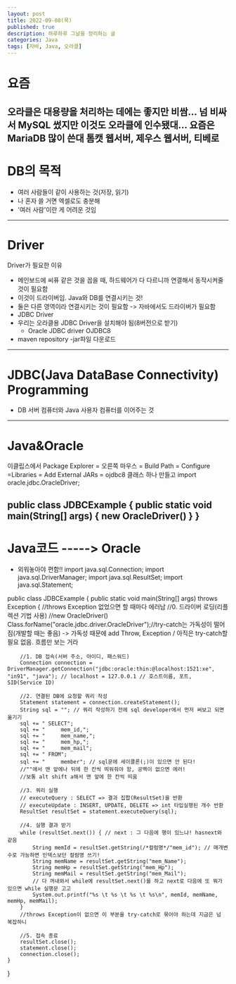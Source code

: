 ```yaml
---
layout: post
title: 2022-09-08(목)
published: true
description: 하루하루 그날을 정리하는 글
categories: Java
tags: [자바, Java, 오라클]
---
```

	
# 요즘
오라클은 대용량을 처리하는 데에는 좋지만 비쌈...
넘 비싸서 MySQL 썼지만 이것도 오라클에 인수됐대...
요즘은 MariaDB 많이 쓴대
톰캣 웹서버, 제우스 웹서버, 티베로
------------------------------------------------------------------------------------------------------------	
# DB의 목적
- 여러 사람들이 같이 사용하는 것(저장, 읽기)
- 나 혼자 쓸 거면 엑셀로도 충분해
- '여러 사람'이란 게 어려운 것임
------------------------------------------------------------------------------------------------------------	
# Driver
Driver가 필요한 이유
- 메인보드에 씨퓨 같은 것을 꼽을 때, 하드웨어가 다 다르니까 연결해서 동작시켜줄 것이 필요함
- 이것이 드라이버임.
Java와 DB를 연결시키는 것!
- 둘은 다른 영역이라 연결시키는 것이 필요함 -> 자바에서도 드라이버가 필요함
- JDBC Driver
- 우리는 오라클용 JDBC Driver을 설치해야 됨(8버전으로 받기)
	- Oracle JDBC driver OJDBC8
- maven repository
	-jar파일 다운로드
------------------------------------------------------------------------------------------------------------
# JDBC(Java DataBase Connectivity) Programming
- DB 서버 컴퓨터와 Java 사용자 컴퓨터를 이어주는 것
------------------------------------------------------------------------------------------------------------	
# Java&Oracle
이클립스에서
Package Explorer = 오른쪽 마우스 = Build Path = Configure =Libraries = Add External JARs = ojdbc8
클래스 하나 만들고
import oracle.jdbc.OracleDriver;

public class JDBCExample {
	public static void main(String[] args) {
		new OracleDriver()
	}
}
------------------------------------------------------------------------------------------------------------	
# Java코드 -----> Oracle
- 외워놓아야 편함!!
import java.sql.Connection;
import java.sql.DriverManager;
import java.sql.ResultSet;
import java.sql.Statement;

public class JDBCExample {
	public static void main(String[] args) throws Exception { //throws Exception 없었으면 할 때마다 에러남
		//0. 드라이버 로딩(리플렉션 기법 사용)
		//new OracleDriver()
		Class.forName("oracle.jdbc.driver.OracleDriver");//try-catch는 가독성이 떨어짐(개발할 때는 좋음) -> 가독성 때문에 add Throw, Exception / 아직은 try-catch할 필요 없음. 흐름만 보는 거라
		
		//1. DB 접속(서버 주소, 아이디, 패스워드)
		Connection connection = DriverManager.getConnection("jdbc:oracle:thin:@localhost:1521:xe", "in91", "java"); // localhost = 127.0.0.1 // 호스트이름, 포트, SID(Service ID)
		
		//2. 연결된 DB에 요청할 쿼리 작성
		Statement statement = connection.createStatement();
		String sql = ""; // 쿼리 작성하기 전에 sql developer에서 먼저 써보고 되면 옮기기
		sql += " SELECT";
		sql += "     mem_id,";
		sql += "     mem_name,";
		sql += "     mem_hp,";
		sql += "     mem_mail"; 
		sql += " FROM";
		sql += "     member"; // sql문에 세이콜론(;)이 있으면 안 된다!
		//""에서 맨 앞에나 뒤에 한 칸씩 띄워줘야 함, 공백이 없으면 에러!
		//보통 alt shift a해서 맨 앞에 한 칸씩 띄움
		
		//3. 쿼리 실행
		// executeQuery : SELECT => 결과 집합(ResultSet)을 반환
		// executeUpdate : INSERT, UPDATE, DELETE => int 타입실행된 개수 반환
		ResultSet resultSet = statement.executeQuery(sql);
		
		//4. 실행 결과 받기
		while (resultSet.next()) { // next : 그 다음에 행이 있느냐! hasnext와 같음 
			String memId = resultSet.getString(/*컬럼명*/"mem_id"); // 매개변수로 가능하면 인덱스보단 컬럼명 쓰기!
			String memName = resultSet.getString("mem_Name");
			String memHp = resultSet.getString("mem_Hp");
			String memMail = resultSet.getString("mem_Mail");
			// 다 꺼내와서 while에 resultSet.next()를 하고 next로 다음에 또 뭐가 있으면 while 실행문 고고
			System.out.printf("%s \t %s \t %s \t %s\n", memId, memName, memHp, memMail);
		}
		//throws Exception이 없으면 이 부분을 try-catch로 묶어야 하는데 지금은 넘 복잡하니
		
		//5. 접속 종료
		resultSet.close();
		statement.close();
		connection.close();
	}
}